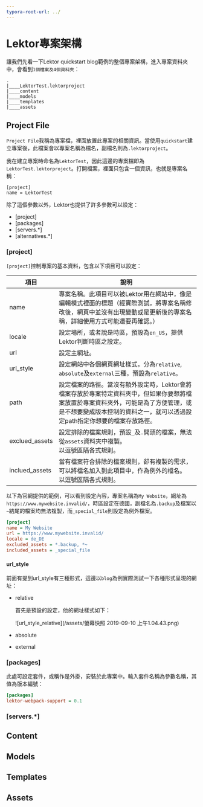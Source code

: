 ```yaml
---
typora-root-url: ../
---
```

Lektor專案架構
======

讓我們先看一下Lektor quickstart blog範例的整個專案架構，進入專案資料夾中，會看到`1個檔案及4個資料夾`：

```
.
|____LektorTest.lektorproject
|____content
|____models
|____templates
|____assets
```
## Project File

`Project File`我稱為專案檔，裡面放置此專案的相關資訊。當使用`quickstart`建立專案後，此檔案會以專案名稱為檔名，副檔名則為`.lektorproject`。

我在建立專案時命名為`LektorTest`，因此這邊的專案檔即為`LektorTest.lektorproject`。打開檔案，裡面只包含一個資訊，也就是專案名稱：
```
[project]
name = LektorTest
```
除了這個參數以外，Lektor也提供了許多參數可以設定：
- [project]
- [packages]
- [servers.\*]
- [alternatives.\*]

### [project]

`[project]`控制專案的基本資料，包含以下項目可以設定：

| 項目           | 說明                                                         |
| -------------- | ------------------------------------------------------------ |
| name           | 專案名稱。此項目可以被Lektor用在網站中，像是編輯模式裡面的標題（經實際測試，將專案名稱修改後，網頁中並沒有出現變動或是更新後的專案名稱，詳細使用方式可能還要再確認。） |
| locale         | 設定場所，或者說是時區，預設為`en_US`，提供Lektor判斷時區之設定。 |
| url            | 設定主網址。                                                 |
| url_style      | 設定網站中各個網頁網址樣式，分為`relative`, `absolute`及`external`三種，預設為`relative`。 |
| path           | 設定檔案的路徑。當沒有額外設定時，Lektor會將檔案存放於專案特定資料夾中，但如果你要想將檔案放置於專案資料夾外，可能是為了方便管理，或是不想要變成版本控制的資料之一，就可以透過設定path指定你想要的檔案存放路徑。 |
| exclued_assets | 設定排除的檔案規則，預設`_`及`.`開頭的檔案，無法從`assets`資料夾中複製。<br />以逗號區隔各式規則。 |
| inclued_assets | 當有檔案符合排除的檔案規則，卻有複製的需求，可以將檔名加入到此項目中，作為例外的檔名。<br />以逗號區隔各式規則。 |

以下為官網提供的範例，可以看到設定內容，專案名稱為`My Website`，網址為`https://www.mywebsite.invalid/`，時區設定在德國，副檔名為`.backup`及檔案以`~`結尾的檔案均無法複製，而`_special_file`則設定為例外檔案。

```ini
[project]
name = My Website
url = https://www.mywebsite.invalid/
locale = de_DE
excluded_assets = *.backup, *~
included_assets = _special_file
```

#### url_style

前面有提到url_style有三種形式，這邊以`blog`為例實際測試一下各種形式呈現的網址：

- relative

  首先是預設的設定，他的網址樣式如下：

  ![url_style_relative](/assets/螢幕快照 2019-09-10 上午1.04.43.png)

- absolute

  

- external

### [packages]

此處可設定套件，或稱作是外掛，安裝於此專案中。輸入套件名稱為參數名稱，其值為版本編號：

```ini
[packages]
lektor-webpack-support = 0.1
```

### [servers.\*]



## Content

## Models
## Templates
## Assets